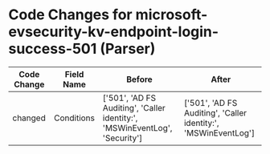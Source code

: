 # Code Changes for microsoft-evsecurity-kv-endpoint-login-success-501 (Parser)

| Code Change | Field Name | Before | After |
|-------------|------------|--------|-------|
| changed | Conditions | ['501', 'AD FS Auditing', 'Caller identity:', 'MSWinEventLog', 'Security'] | ['501', 'AD FS Auditing', 'Caller identity:', 'MSWinEventLog'] |